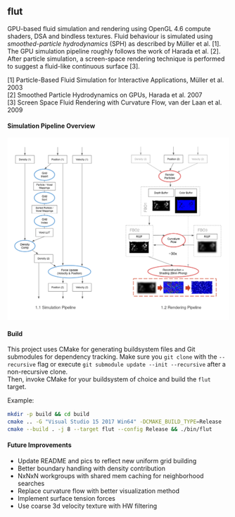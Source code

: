 ## flut

GPU-based fluid simulation and rendering using OpenGL 4.6 compute shaders, DSA and bindless textures. Fluid behaviour is simulated using _smoothed-particle hydrodynamics_ (SPH) as described by Müller et al. [1]. The GPU simulation pipeline roughly follows the work of Harada et al. [2]. After particle simulation, a screen-space rendering technique is performed to suggest a fluid-like continuous surface [3].  

[1] Particle-Based Fluid Simulation for Interactive Applications, Müller et al. 2003  
[2] Smoothed Particle Hydrodynamics on GPUs, Harada et al. 2007  
[3] Screen Space Fluid Rendering with Curvature Flow, van der Laan et al. 2009  

#### Simulation Pipeline Overview

![overview](pipeline.png)

#### Build

This project uses CMake for generating buildsystem files and Git submodules for dependency tracking. Make sure you `git clone` with the `--recursive` flag or execute `git submodule update --init --recursive` after a non-recursive clone.  
Then, invoke CMake for your buildsystem of choice and build the `flut` target.  
  
Example:
```sh
mkdir -p build && cd build
cmake .. -G "Visual Studio 15 2017 Win64" -DCMAKE_BUILD_TYPE=Release
cmake --build . -j 8 --target flut --config Release && ./bin/flut
```

#### Future Improvements

- Update README and pics to reflect new uniform grid building
- Better boundary handling with density contribution
- NxNxN workgroups with shared mem caching for neighborhood searches
- Replace curvature flow with better visualization method
- Implement surface tension forces
- Use coarse 3d velocity texture with HW filtering
